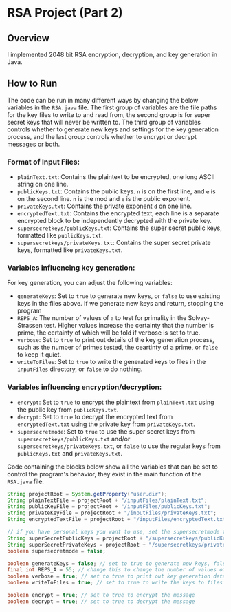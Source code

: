 # RSA Project (Part 2)

## Overview
I implemented 2048 bit RSA encryption, decryption, and key generation in Java. 

## How to Run

The code can be run in many different ways by changing the below variables in the `RSA.java` file. The first group of variables are the file paths for the key files to write to and read from, the second group is for super secret keys that will never be written to. The third group of variables controls whether to generate new keys and settings for the key generation process, and the last group controls whether to encrypt or decrypt messages or both.

### Format of Input Files:
- `plainText.txt`: Contains the plaintext to be encrypted, one long ASCII string on one line.
- `publicKeys.txt`: Contains the public keys. `n` is on the first line, and `e` is on the second line. `n` is the mod and `e` is the public exponent.
- `privateKeys.txt`: Contains the private exponent `d` on one line.
- `encryptedText.txt`: Contains the encrypted text, each line is a separate encrypted block to be independently decrypted with the private key.
- `supersecretkeys/publicKeys.txt`: Contains the super secret public keys, formatted like `publicKeys.txt`.
- `supersecretkeys/privateKeys.txt`: Contains the super secret private keys, formatted like `privateKeys.txt`.

### Variables influencing key generation:

For key generation, you can adjust the following variables:
- `generateKeys`: Set to `true` to generate new keys, or `false` to use existing keys in the files above. If we generate new keys and return, stopping the program
- `REPS_A`: The number of values of `a` to test for primality in the Solvay-Strassen test. Higher values increase the certainty that the number is prime, the certainty of which will be told if verbose is set to true.
- `verbose`: Set to `true` to print out details of the key generation process, such as the number of primes tested, the ceartinty of a prime, or `false` to keep it quiet.
- `writeToFiles`: Set to `true` to write the generated keys to files in the `inputFiles` directory, or `false` to do nothing.

### Variables influencing encryption/decryption:
- `encrypt`: Set to `true` to encrypt the plaintext from `plainText.txt` using the public key from `publicKeys.txt`.
- `decrypt`: Set to `true` to decrypt the encrypted text from `encryptedText.txt` using the private key from `privateKeys.txt`.
- `supersecretmode`: Set to `true` to use the super secret keys from `supersecretkeys/publicKeys.txt` and/or `supersecretkeys/privateKeys.txt`, or `false` to use the regular keys from `publicKeys.txt` and `privateKeys.txt`.

Code containing the blocks below show all the variables that can be set to control the program's behavior, they exist in the main function of the `RSA.java` file. 

```java
String projectRoot = System.getProperty("user.dir");
String plainTextFile = projectRoot + "/inputFiles/plainText.txt";
String publicKeyFile = projectRoot + "/inputFiles/publicKeys.txt";
String privateKeyFile = projectRoot + "/inputFiles/privateKeys.txt";
String encryptedTextFile = projectRoot + "/inputFiles/encryptedText.txt";

// if you have personal keys you want to use, set the supersecretmode to true and put them in a supersecretkeys directory
String superSecretPublicKeys = projectRoot + "/supersecretkeys/publicKeys.txt";
String superSecretPrivateKeys = projectRoot + "/supersecretkeys/privateKeys.txt";
boolean supersecretmode = false; 

boolean generateKeys = false; // set to true to generate new keys, false to use existing keys
final int REPS_A = 55; // change this to change the number of values of a we test in SS. higher number means more certain prime.
boolean verbose = true; // set to true to print out key generation details, such as amount of primes tested, false to keep it quiet
boolean writeToFiles = true; // set to true to write the keys to files (in the inputFiles directory), false to just print them out

boolean encrypt = true; // set to true to encrypt the message
boolean decrypt = true; // set to true to decrypt the message
```
